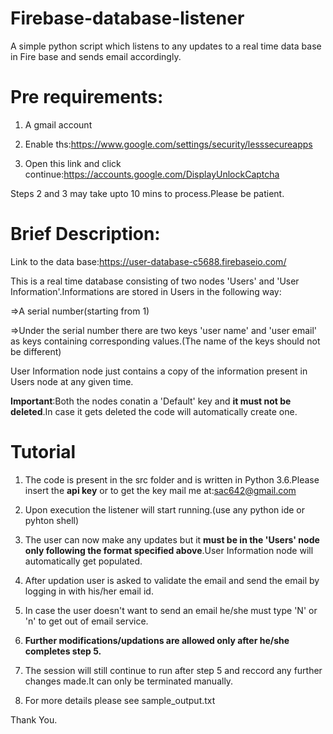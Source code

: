 # Firebase-database-listener
A simple python script which listens to any updates to a real time data base in Fire base and sends email accordingly.


# Pre requirements:
1. A gmail account

2. Enable ths:https://www.google.com/settings/security/lesssecureapps

3. Open this link and click continue:https://accounts.google.com/DisplayUnlockCaptcha

Steps 2 and 3 may take upto 10 mins to process.Please be patient.


# Brief Description:
Link to the data base:https://user-database-c5688.firebaseio.com/

This is a real time database consisting of two nodes 'Users' and 'User Information'.Informations are stored in Users in the following way:

=>A serial number(starting from 1)

=>Under the serial number there are two keys 'user name' and 'user email' as keys containing corresponding values.(The name of the keys should not be different)

User Information node just contains a copy of the information present in Users node at any given time.

**Important**:Both the nodes conatin a 'Default' key and **it must not be deleted**.In case it gets deleted the code will automatically create one.

# Tutorial
1. The code is present in the src folder and is written in Python 3.6.Please insert the **api key** or to get the key mail me at:sac642@gmail.com

2. Upon execution the listener will start running.(use any python ide or pyhton shell)

3. The user can now make any updates but it **must be in the 'Users' node only following the format specified above**.User Information node will automatically get populated.

4. After updation user is asked to validate the email and send the email by logging in with his/her email id.

5. In case the user doesn't want to send an email he/she must type 'N' or 'n' to get out of email service.

6. **Further modifications/updations are allowed only after he/she completes step 5.**

7. The session will still continue to run after step 5 and reccord any further changes made.It can only be terminated manually.

8. For more details please see sample_output.txt


Thank You.

